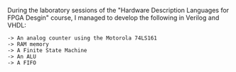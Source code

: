 During the laboratory sessions of the "Hardware Description Languages for FPGA Desgin" course, I managed to develop the following in Verilog and VHDL:

    -> An analog counter using the Motorola 74LS161
    -> RAM memory
    -> A Finite State Machine
    -> An ALU
    -> A FIFO